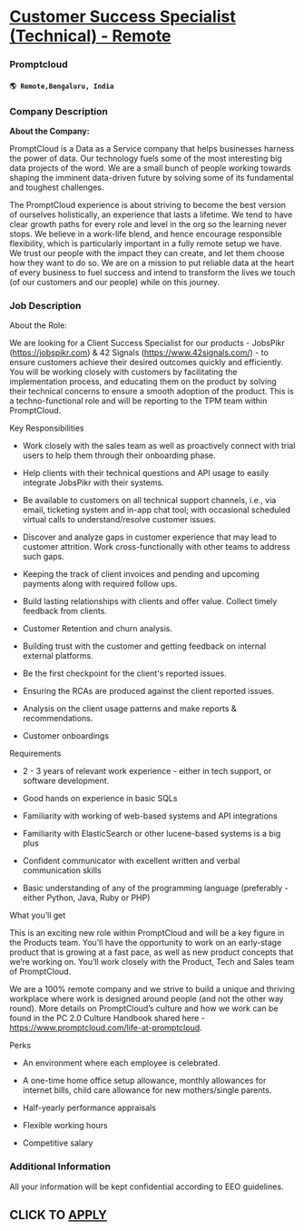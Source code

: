 # [Customer Success Specialist (Technical) - Remote](https://www.remotewlb.com/apply/customer-success-specialist-technical-remote)  
### Promptcloud  
#### `🌎 Remote,Bengaluru, India`  

### **Company Description**

 **About the Company:**

PromptCloud is a Data as a Service company that helps businesses harness the power of data. Our technology fuels some of the most interesting big data projects of the word. We are a small bunch of people working towards shaping the imminent data-driven future by solving some of its fundamental and toughest challenges.

The PromptCloud experience is about striving to become the best version of ourselves holistically, an experience that lasts a lifetime. We tend to have clear growth paths for every role and level in the org so the learning never stops. We believe in a work-life blend, and hence encourage responsible flexibility, which is particularly important in a fully remote setup we have. We trust our people with the impact they can create, and let them choose how they want to do so. We are on a mission to put reliable data at the heart of every business to fuel success and intend to transform the lives we touch (of our customers and our people) while on this journey.

###  **Job Description**

About the Role:

We are looking for a Client Success Specialist for our products - JobsPikr (https://jobspikr.com) & 42 Signals (https://www.42signals.com/) - to ensure customers achieve their desired outcomes quickly and efficiently. You will be working closely with customers by facilitating the implementation process, and educating them on the product by solving their technical concerns to ensure a smooth adoption of the product. This is a techno-functional role and will be reporting to the TPM team within PromptCloud.

Key Responsibilities

  * Work closely with the sales team as well as proactively connect with trial users to help them through their onboarding phase. 

  * Help clients with their technical questions and API usage to easily integrate JobsPikr with their systems. 

  * Be available to customers on all technical support channels, i.e., via email, ticketing system and in-app chat tool; with occasional scheduled virtual calls to understand/resolve customer issues. 

  * Discover and analyze gaps in customer experience that may lead to customer attrition. Work cross-functionally with other teams to address such gaps.

  * Keeping the track of client invoices and pending and upcoming payments along with required follow ups. 

  * Build lasting relationships with clients and offer value. Collect timely feedback from clients.

  * Customer Retention and churn analysis. 

  * Building trust with the customer and getting feedback on internal external platforms. 

  * Be the first checkpoint for the client's reported issues. 

  * Ensuring the RCAs are produced against the client reported issues.

  * Analysis on the client usage patterns and make reports & recommendations.

  * Customer onboardings 

Requirements

  * 2 - 3 years of relevant work experience - either in tech support, or software development.

  * Good hands on experience in basic SQLs

  * Familiarity with working of web-based systems and API integrations

  * Familiarity with ElasticSearch or other lucene-based systems is a big plus

  * Confident communicator with excellent written and verbal communication skills

  * Basic understanding of any of the programming language (preferably - either Python, Java, Ruby or PHP)

What you’ll get

This is an exciting new role within PromptCloud and will be a key figure in the Products team. You’ll have the opportunity to work on an early-stage product that is growing at a fast pace, as well as new product concepts that we’re working on. You’ll work closely with the Product, Tech and Sales team of PromptCloud.

We are a 100% remote company and we strive to build a unique and thriving workplace where work is designed around people (and not the other way round). More details on PromptCloud’s culture and how we work can be found in the PC 2.0 Culture Handbook shared here - https://www.promptcloud.com/life-at-promptcloud.

Perks

  * An environment where each employee is celebrated. 

  * A one-time home office setup allowance, monthly allowances for internet bills, child care allowance for new mothers/single parents.

  * Half-yearly performance appraisals

  * Flexible working hours

  * Competitive salary

### **Additional Information**

All your information will be kept confidential according to EEO guidelines.

  
## CLICK TO [APPLY](https://www.remotewlb.com/apply/customer-success-specialist-technical-remote)

